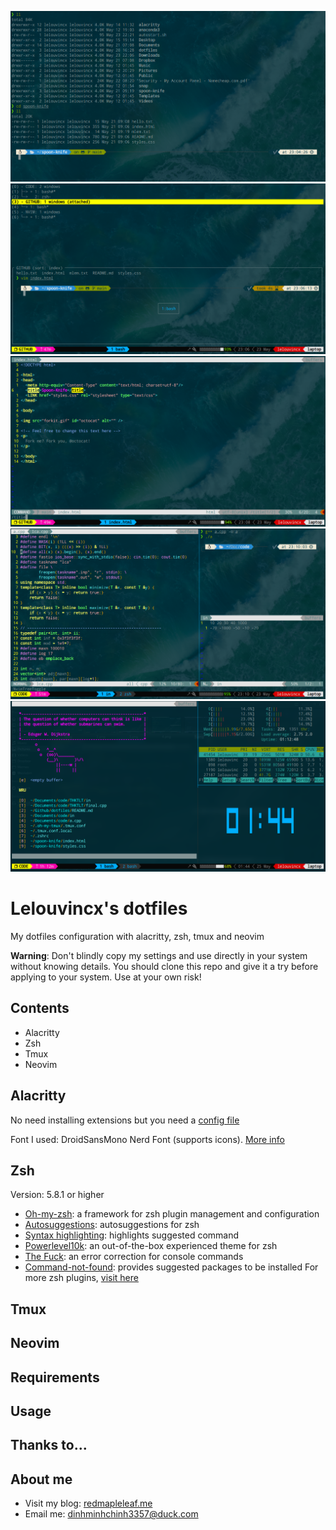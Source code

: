 ![zsh screenshot](./screenshots/1.png)
![tmux screenshot](./screenshots/2.png)
![nvim 1](./screenshots/3.png)
![nvim 2](./screenshots/4.png)
![nvim 3](./screenshots/5.png)

# Lelouvincx's dotfiles
My dotfiles configuration with alacritty, zsh, tmux and neovim

**Warning**: Don't blindly copy my settings and use directly in your system without knowing details. You should clone this repo and give it a try before applying to your system. Use at your own risk!

## Contents
- Alacritty
- Zsh
- Tmux
- Neovim

## Alacritty
No need installing extensions but you need a [config file](./alacritty.yml)

Font I used: DroidSansMono Nerd Font (supports icons). [More info](https://github.com/ryanoasis/nerd-fonts)

## Zsh
Version: 5.8.1 or higher
- [Oh-my-zsh](https://github.com/ohmyzsh/ohmyzsh): a framework for zsh plugin management and configuration
- [Autosuggestions](https://github.com/zsh-users/zsh-autosuggestions): autosuggestions for zsh
- [Syntax highlighting](https://github.com/zsh-users/zsh-syntax-highlighting): highlights suggested command
- [Powerlevel10k](https://github.com/romkatv/powerlevel10k): an out-of-the-box experienced theme for zsh
- [The Fuck](https://github.com/nvbn/thefuck): an error correction for console commands
- [Command-not-found](https://github.com/Tarrasch/zsh-command-not-found): provides suggested packages to be installed
For more zsh plugins, [visit here](https://github.com/unixorn/awesome-zsh-plugins)

## Tmux

## Neovim

## Requirements

## Usage

## Thanks to...

## About me
- Visit my blog: [redmapleleaf.me](https://redmapleleaf.me/)
- Email me: dinhminhchinh3357@duck.com
